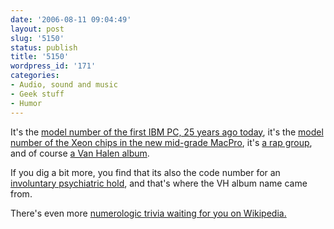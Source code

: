 ```yaml
---
date: '2006-08-11 09:04:49'
layout: post
slug: '5150'
status: publish
title: '5150'
wordpress_id: '171'
categories:
- Audio, sound and music
- Geek stuff
- Humor
---
```


It's the [model number of the first IBM PC, 25 years ago today](http://news.bbc.co.uk/1/hi/technology/4780963.stm), it's the [model number of the Xeon chips in the new mid-grade MacPro](http://arstechnica.com/reviews/hardware/macpro.ars), it's [a rap group](http://allmusic.com/cg/amg.dll?p=amg&sql=11:0n6dtrowkl3x), and of course [a Van Halen album](http://www.van-halen.com/newsite/5150.html).

If you dig a bit more, you find that its also the code number for an [involuntary psychiatric hold](http://en.wikipedia.org/wiki/5150_%28Involuntary_psychiatric_hold%29), and that's where the VH album name came from.

There's even more [numerologic trivia waiting for you on Wikipedia.](http://en.wikipedia.org/wiki/5150)
